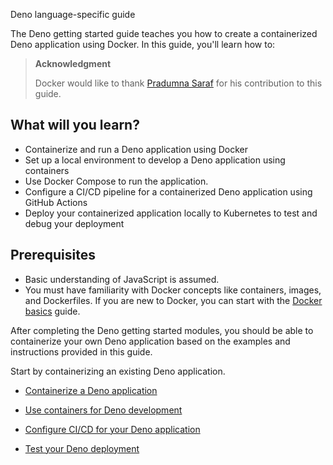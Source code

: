 Deno language-specific guide


The Deno getting started guide teaches you how to create a containerized Deno application using Docker. In this guide, you'll learn how to:

> **Acknowledgment**
>
> Docker would like to thank [Pradumna Saraf](https://twitter.com/pradumna_saraf) for his contribution to this guide.

## What will you learn?

* Containerize and run a Deno application using Docker
* Set up a local environment to develop a Deno application using containers
* Use Docker Compose to run the application.
* Configure a CI/CD pipeline for a containerized Deno application using GitHub Actions
* Deploy your containerized application locally to Kubernetes to test and debug your deployment

## Prerequisites

- Basic understanding of JavaScript is assumed.
- You must have familiarity with Docker concepts like containers, images, and Dockerfiles. If you are new to Docker, you can start with the [Docker basics](/get-started/docker-concepts/the-basics/what-is-a-container.md) guide.

After completing the Deno getting started modules, you should be able to containerize your own Deno application based on the examples and instructions provided in this guide.

Start by containerizing an existing Deno application.



- [Containerize a Deno application](https://docs.docker.com/guides/deno/containerize/)

- [Use containers for Deno development](https://docs.docker.com/guides/deno/develop/)

- [Configure CI/CD for your Deno application](https://docs.docker.com/guides/deno/configure-ci-cd/)

- [Test your Deno deployment](https://docs.docker.com/guides/deno/deploy/)
